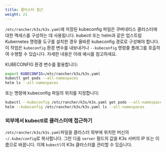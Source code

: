 ```yaml
---
title: 클러스터 접근
weight: 21
---
```


`/etc/rancher/k3s/k3s.yaml`에 저장된 kubeconfig 파일은 쿠버네티스 클러스터에 대한 액세스를 구성하는 데 사용됩니다. kubectl 또는 helm과 같은 업스트림 Kubernetes 명령줄 도구를 설치한 경우 올바른 kubeconfig 경로로 구성해야 합니다. 이 작업은 `kubeconfig` 환경 변수를 내보내거나 `--kubeconfig` 명령줄 플래그를 호출하여 수행할 수 있습니다. 자세한 내용은 아래 예시를 참고하세요.

KUBECONFIG 환경 변수를 활용합니다:

```bash
export KUBECONFIG=/etc/rancher/k3s/k3s.yaml
kubectl get pods --all-namespaces
helm ls --all-namespaces
```

또는 명령에 kubeconfig 파일의 위치를 지정합니다:

```bash
kubectl --kubeconfig /etc/rancher/k3s/k3s.yaml get pods --all-namespaces
helm --kubeconfig /etc/rancher/k3s/k3s.yaml ls --all-namespaces
```

### 외부에서 kubectl로 클러스터에 접근하기

`/etc/rancher/k3s/k3s.yaml`파일을 클러스터 외부에 위치한 머신의 `~/.kube/config`로 복사합니다. 그런 다음 `server` 필드의 값을 K3s 서버의 IP 또는 이름으로 바꿉니다. 이제 `kubectl`이 K3s 클러스터를 관리할 수 있습니다.
